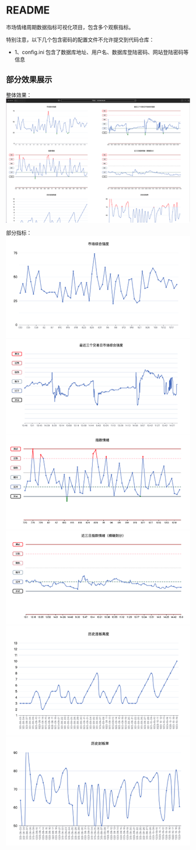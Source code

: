 # README

市场情绪周期数据指标可视化项目，包含多个观察指标。

特别注意，以下几个包含密码的配置文件不允许提交到代码仓库：
- 1、config.ini 包含了数据库地址、用户名、数据库登陆密码、网站登陆密码等信息

## 部分效果展示

整体效果：
![整体效果](./img/screen_1_update.png)

部分指标：
![市场综合强度](./img/screen_2.png)
![近三日市场综合强度](./img/screen_3.png)
![指数情绪周期图](./img/screen_6.png)
![指数情绪（精确到分）](./img/screen_7.png)
![连板高度](./img/screen_4.png)
![历史封板率](./img/screen_5.png)
